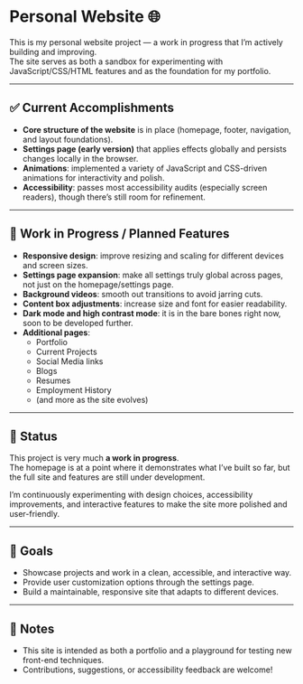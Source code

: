 # Personal Website 🌐

This is my personal website project — a work in progress that I’m actively building and improving.  
The site serves as both a sandbox for experimenting with JavaScript/CSS/HTML features and as the foundation for my portfolio.

---

## ✅ Current Accomplishments

- **Core structure of the website** is in place (homepage, footer, navigation, and layout foundations).  
- **Settings page (early version)** that applies effects globally and persists changes locally in the browser.  
- **Animations**: implemented a variety of JavaScript and CSS-driven animations for interactivity and polish.  
- **Accessibility**: passes most accessibility audits (especially screen readers), though there’s still room for refinement.  

---

## 🔧 Work in Progress / Planned Features

- **Responsive design**: improve resizing and scaling for different devices and screen sizes.  
- **Settings page expansion**: make all settings truly global across pages, not just on the homepage/settings page.  
- **Background videos**: smooth out transitions to avoid jarring cuts.  
- **Content box adjustments**: increase size and font for easier readability.
- **Dark mode and high contrast mode**: it is in the bare bones right now, soon to be developed further. 
- **Additional pages**:  
  - Portfolio  
  - Current Projects  
  - Social Media links
  - Blogs
  - Resumes
  - Employment History
  - (and more as the site evolves)  

---

## 🚧 Status

This project is very much **a work in progress**.  
The homepage is at a point where it demonstrates what I’ve built so far, but the full site and features are still under development.  

I’m continuously experimenting with design choices, accessibility improvements, and interactive features to make the site more polished and user-friendly.  

---

## 📌 Goals

- Showcase projects and work in a clean, accessible, and interactive way.  
- Provide user customization options through the settings page.  
- Build a maintainable, responsive site that adapts to different devices.  

---

## 🙌 Notes

- This site is intended as both a portfolio and a playground for testing new front-end techniques.  
- Contributions, suggestions, or accessibility feedback are welcome!  

